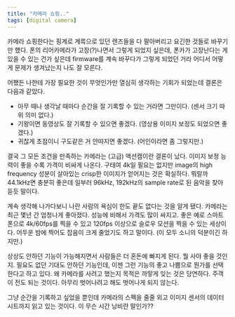 ```yaml
---
title: "카메라 쇼핑.."
tags: [digital camera]
---
```


카메라 쇼핑한다는 핑계로 계륵으로 있던 렌즈들을 다 팔아버리고 요긴한 것들로 바꾸기만 헀다. 폰의 리어카메라가 고장(?)나면서 그렇게 되었지 싶은데, 폰카가 고장난다는 게 있을 수 있는 건가 싶은데 firmware를 계속 바꾸다가 그렇게 되었던 거라 어디서 어떻게 문제가 생겨났는지 나도 잘 모른다. 

어쨌든 나한테 가장 필요한 것이 무엇인가만 열심히 생각하는 기회가 되었는데 결론은 다음과 같았다.

- 아무 때나 생각날 때마다 순간을 잘 기록할 수 있는 거라면 그만이다. (센서 크기 따위 의미 없다.)
- 기왕이면 동영상도 잘 기록할 수 있으면 좋겠다. (영상용 이미지 보정도 되었으면 좋겠다.)
- 귀찮게 초점이니 구도같은 거 안따지면 좋겠다. (어인이라면 좀 그렇지만.)

결국 그 모든 조건을 만족하는 카메라는 (고급) 액션캠이란 결론이 났다. 이미지 보정 능력이 좋을 수록 가격이 비싸게 나온다. 구태여 4k일 필요는 없지만 image의 high frequency 성분이 살아있는 crisp한 이미지가 얻어지는 것은 확실하다. 뭐랄까 44.1kHz면 충분히 좋은데 일부러 96kHz, 192kHz의 sample rate로 된 음악을 찾아듣듯 말이다. 

계속 생각해 나가다보니 나란 사람의 욕심이 한도 끝도 없다는 것을 알게 됐다. 카메라는 최근 몇년 간 엄청나게 좋아졌다. 성능에 비해서 가격도 많이 싸지고. 좋은 예로 스마트폰으로 4k/60fps를 찍을 수 있고 120fps 이상으로 슬로우 모션을 찍을 수 있는 세상이다. 어두운 밤에 찍어도 잡음이 크게 줄었기도 하고 말이다. (이 모두 소니의 덕분이긴 하지만.)

상상도 안하던 기능이 가능해지면서 사람들은 더 혼돈에 빠지게 된다. 뭘 사야 좋을 것인지. 필요도 없던 기대도 안하던 기능인데, 이젠 그런 기능의 좋고 나쁨으로 뭔가를 선택한다고 하고 있다. 왜 카메라를 사려고 했는지 목적은 까맣게 잊는 것은 당연하다. 주객이 전도 되는 것이다. 아무리 벗어나려고 해도 벗어나게 되지 않는다. 

그냥 순간을 기록하고 싶었을 뿐인데 카메라의 스펙을 줄줄 외고 이미지 센서의 데이터 시트까지 읽고 있는 것이다. 이 무슨 시간 낭비란 말인가??